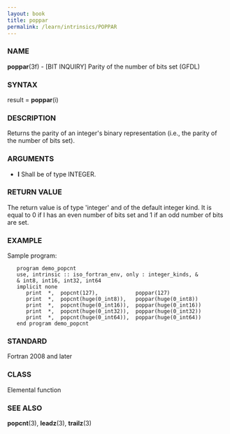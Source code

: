 ```yaml
---
layout: book
title: poppar
permalink: /learn/intrinsics/POPPAR
---
```

### NAME

__poppar__(3f) - \[BIT INQUIRY\] Parity of the number of bits set
(GFDL)

### SYNTAX

result = __poppar__(i)

### DESCRIPTION

Returns the parity of an integer's binary representation (i.e., the
parity of the number of bits set).

### ARGUMENTS

  - __I__
    Shall be of type INTEGER.

### RETURN VALUE

The return value is of type 'integer' and of the default integer kind.
It is equal to 0 if I has an even number of bits set and 1 if an odd
number of bits are set.

### EXAMPLE

Sample program:

```
   program demo_popcnt
   use, intrinsic :: iso_fortran_env, only : integer_kinds, &
   & int8, int16, int32, int64
   implicit none
      print  *,  popcnt(127),            poppar(127)
      print  *,  popcnt(huge(0_int8)),   poppar(huge(0_int8))
      print  *,  popcnt(huge(0_int16)),  poppar(huge(0_int16))
      print  *,  popcnt(huge(0_int32)),  poppar(huge(0_int32))
      print  *,  popcnt(huge(0_int64)),  poppar(huge(0_int64))
   end program demo_popcnt
```

### STANDARD

Fortran 2008 and later

### CLASS

Elemental function

### SEE ALSO

__popcnt__(3), __leadz__(3), __trailz__(3)
